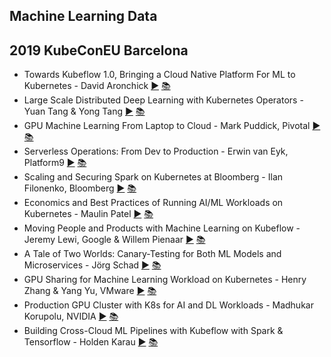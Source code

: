 Machine Learning Data
---
## 2019 KubeConEU Barcelona

* Towards Kubeflow 1.0, Bringing a Cloud Native Platform For ML to Kubernetes - David Aronchick [▶️](https://www.youtube.com/watch?v=7RBD0hXyLW8) [ 📚](https://static.sched.com/hosted_files/kccnceu19/f1/_%5Bshared%5D%20Road%20to%20Kubeflow%201.0%20-%20Kubecon%20Barcelona%202019.pdf)
* Large Scale Distributed Deep Learning with Kubernetes Operators - Yuan Tang &amp; Yong Tang [▶️](https://www.youtube.com/watch?v=jyLi1cfJeM8) [ 📚](https://static.sched.com/hosted_files/kccnceu19/3c/KubeCon%20-%20Barcelona%20-%20Deep%20Learning.pdf)
* GPU Machine Learning From Laptop to Cloud - Mark Puddick, Pivotal [▶️](https://www.youtube.com/watch?v=QwhvD6Zkzc4) [ 📚](https://static.sched.com/hosted_files/kccnceu19/ba/Kubecon.pdf)
* Serverless Operations: From Dev to Production - Erwin van Eyk, Platform9 [▶️](https://www.youtube.com/watch?v=5ftE6LBdkGY) [ 📚](https://static.sched.com/hosted_files/kccnceu19/65/ING%20Data%20Analytics%20Platform.pdf)
* Scaling and Securing Spark on Kubernetes at Bloomberg - Ilan Filonenko, Bloomberg [▶️](https://www.youtube.com/watch?v=GbpMOaSlMJ4) [ 📚](https://static.sched.com/hosted_files/kccnceu19/1e/Scaling%20and%20Securing%20Spark%20on%20Kubernetes%20at%20Bloomberg.pdf)
* Economics and Best Practices of Running AI/ML Workloads on Kubernetes - Maulin Patel [▶️](https://www.youtube.com/watch?v=qO5j86qMcck) [ 📚](https://static.sched.com/hosted_files/kccnceu19/9a/Draft_Kubecon_slides.pdf)
* Moving People and Products with Machine Learning on Kubeflow - Jeremy Lewi, Google &amp; Willem Pienaar [▶️](https://www.youtube.com/watch?v=-GYiatVNemY) [ 📚](https://static.sched.com/hosted_files/kccnceu19/14/Moving%20people%20and%20products%20with%20ML%20on%20Kubeflow%20-%20Kubecon%20Barcelona%202019.pdf)
* A Tale of Two Worlds: Canary-Testing for Both ML Models and Microservices - Jörg Schad [▶️](https://www.youtube.com/watch?v=ctATGBxDzRg) [ 📚](https://static.sched.com/hosted_files/kccnceu19/66/A%20Tale%20of%20two%20worlds%20%282%29.pdf)
* GPU Sharing for Machine Learning Workload on Kubernetes - Henry Zhang &amp; Yang Yu, VMware [▶️](https://www.youtube.com/watch?v=T4i33nnSZtc) [ 📚](https://static.sched.com/hosted_files/kccnceu19/59/KubeConEurope2019GPUSharingV1.3.pdf)
* Production GPU Cluster with K8s for AI and DL Workloads - Madhukar Korupolu, NVIDIA [▶️](https://www.youtube.com/watch?v=1aFOoMIbSEw) [ 📚](https://static.sched.com/hosted_files/kccnceu19/bf/Production%20GPU%20Clusters%20with%20K8s%20%28Kubecon%202019%29.pdf)
* Building Cross-Cloud ML Pipelines with Kubeflow with Spark &amp; Tensorflow - Holden Karau [▶️](https://www.youtube.com/watch?v=jdBbFSghM2s) [ 📚]()

